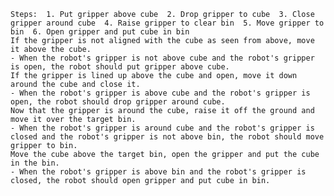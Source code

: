 
    Steps:  1. Put gripper above cube  2. Drop gripper to cube  3. Close gripper around cube  4. Raise gripper to clear bin  5. Move gripper to bin  6. Open gripper and put cube in bin
    If the gripper is not aligned with the cube as seen from above, move it above the cube.
    - When the robot's gripper is not above cube and the robot's gripper is open, the robot should put gripper above cube.
    If the gripper is lined up above the cube and open, move it down around the cube and close it.
    - When the robot's gripper is above cube and the robot's gripper is open, the robot should drop gripper around cube.
    Now that the gripper is around the cube, raise it off the ground and move it over the target bin.
    - When the robot's gripper is around cube and the robot's gripper is closed and the robot's gripper is not above bin, the robot should move gripper to bin.
    Move the cube above the target bin, open the gripper and put the cube in the bin.
    - When the robot's gripper is above bin and the robot's gripper is closed, the robot should open gripper and put cube in bin.